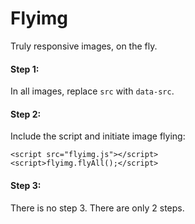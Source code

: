 # Flyimg
Truly responsive images, on the fly.

#### Step 1:

In all images, replace `src` with `data-src`.

#### Step 2:

Include the script and initiate image flying:

    <script src="flyimg.js"></script>
    <script>flyimg.flyAll();</script>


#### Step 3:

There is no step 3. There are only 2 steps.
